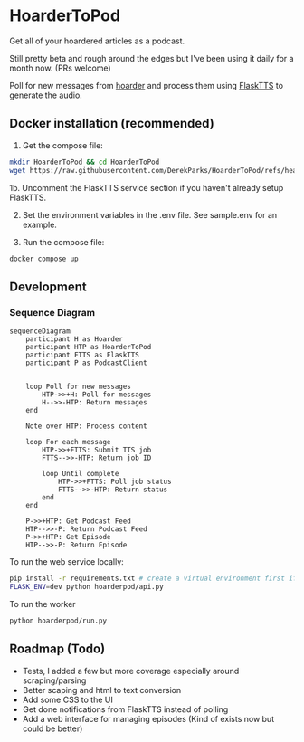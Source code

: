 # HoarderToPod
Get all of your hoardered articles as a podcast.

Still pretty beta and rough around the edges but I've been using it daily for a month now. (PRs welcome)

Poll for new messages from [hoarder](https://github.com/hoarder-app/hoarder) and process them using [FlaskTTS](https://github.com/DerekParks/FlaskTtS/) to generate the audio.

## Docker installation (recommended)

1. Get the compose file:
```bash
mkdir HoarderToPod && cd HoarderToPod
wget https://raw.githubusercontent.com/DerekParks/HoarderToPod/refs/heads/main/docker-compose.yaml
```
1b. Uncomment the FlaskTTS service section if you haven't already setup FlaskTTS.

2. Set the environment variables in the .env file. See sample.env for an example.

3. Run the compose file:
```bash
docker compose up
```


## Development

### Sequence Diagram

```mermaid
sequenceDiagram
    participant H as Hoarder
    participant HTP as HoarderToPod
    participant FTTS as FlaskTTS
    participant P as PodcastClient


    loop Poll for new messages
        HTP->>+H: Poll for messages
        H-->>-HTP: Return messages
    end

    Note over HTP: Process content

    loop For each message
        HTP->>+FTTS: Submit TTS job
        FTTS-->>-HTP: Return job ID

        loop Until complete
            HTP->>+FTTS: Poll job status
            FTTS-->>-HTP: Return status
        end
    end

    P->>+HTP: Get Podcast Feed
    HTP-->>-P: Return Podcast Feed
    P->>+HTP: Get Episode
    HTP-->>-P: Return Episode
```


To run the web service locally:
```bash
pip install -r requirements.txt # create a virtual environment first if you want
FLASK_ENV=dev python hoarderpod/api.py
```

To run the worker
```bash
python hoarderpod/run.py
```

## Roadmap (Todo)
- Tests, I added a few but more coverage especially around scraping/parsing
- Better scaping and html to text conversion
- Add some CSS to the UI
- Get done notifications from FlaskTTS instead of polling
- Add a web interface for managing episodes (Kind of exists now but could be better)
